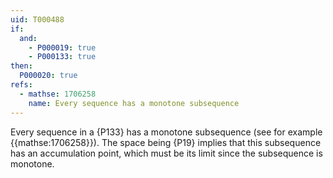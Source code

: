 ```yaml
---
uid: T000488
if:
  and:
    - P000019: true
    - P000133: true
then:
  P000020: true
refs:
  - mathse: 1706258
    name: Every sequence has a monotone subsequence
---
```


Every sequence in a {P133} has a monotone subsequence (see for example {{mathse:1706258}}). The space being {P19} implies that this subsequence has an accumulation point, which must be its limit since the subsequence is monotone.
